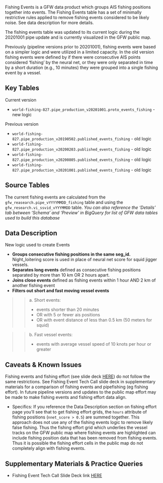 Fishing Events is a GFW data product which groups AIS fishing positions together into events. The Fishing Events table has a set of minimally restrictive rules applied to remove fishing events considered to be likely noise. See data description for more details. 

The fishing events table was updated to its current logic during the 20201001 pipe update and is currently visualized in the GFW public map. 

Previously (pipeline versions prior to 20201001), fishing events were based on a simpler logic and were utilized in a limited capacity. In the old version fishing events were defined by if there were consecutive AIS points considered ‘fishing’ by the neural net, or they were only separated in time by a short duration (e.g., 10 minutes) they were grouped into a single fishing event by a vessel.

## Key Tables

Current version
+ `world-fishing-827.pipe_production_v20201001.proto_events_fishing` - new logic


Previous version 
+ `world-fishing-827.pipe_production_v20190502.published_events_fishing` - old logic
+ `world-fishing-827.pipe_production_v20200203.published_events_fishing` - old logic
+ `world-fishing-827.pipe_production_v20200805.published_events_fishing` - old logic
+ `world-fishing-827.pipe_production_v20201001.published_events_fishing` - old logic

## Source Tables

The current fishing events are calculated from the `gfw_reasearch.pipe_vYYYYMMDD_fishing` table and using the `gfw_research.vi_ssvid_vYYYMMDD` table. _You can also reference the ‘Details’ tab between ‘Schema’ and ‘Preview’ in BigQuery for list of GFW data tables used to build this database_

## Data Description

New logic used to create Events

+ **Groups consecutive fishing positions in the same seg_id.** Night_loitering score is used in place of neural net score for squid jigger vessels.
+ **Separates long events** defined as consecutive fishing positions separated by more than 10 km OR 2 hours apart. 
+ **Joins close events** defined as fishing events within 1 hour AND 2 km of another fishing event
+ **Filters out short and fast moving vessel events**
>> a. Short events: 
> > * events shorter than 20 minutes
> > * OR with 5 or fewer ais positions
> > * OR with event distance of less than 0.5 km (50 meters for squid)

>> b. Fast vessel events:
> > * events with average vessel speed of 10 knots per hour or greater


## Caveats & Known Issues

Fishing events and fishing effort (see slide deck [HERE](https://docs.google.com/presentation/d/17brGIUs1gsRMKMmaFEqi_dd_TPMapVoE9_9PQH8esrM/edit?usp=sharing********)) do not follow the same restrictions. See Fishing Event Tech Call slide deck in supplementary materials for a comparison of fishing events and pipefishing (eg fishing effort). In future pipeline versions and updates to the public map effort may be made to make fishing events and fishing effort data align.

+ Specifics: If you reference the Data Description section on fishing effort page you’ll see that to get fishing effort grids, the `hours` attribute of fishing positions (`nnet_score > 0.5`) are summed together. This approach does not use any of the fishing events logic to remove likely false fishing. Thus the fishing effort grid which underlies the vessel tracks on the GFW public map where fishing events are highlighted can include fishing position data that has been removed from fishing events. Thus it is possible the fishing effort cells in the public map do not completely align with fishing events. 

## Supplementary Materials & Practice Queries 

+ Fishing Event Tech Call Slide Deck link [HERE](https://docs.google.com/presentation/d/1ndJ4aau2Ci0dqmA2xyEp7vPrwlpt8gkVNNi0aFb7csY/edit?usp=sharing) 
